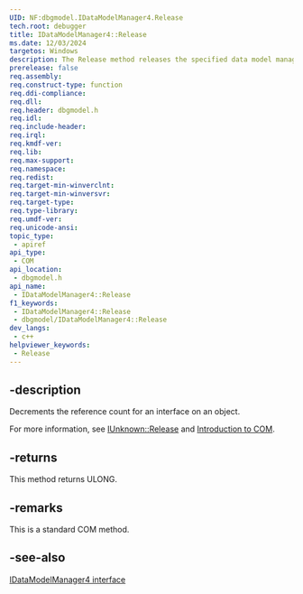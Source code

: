 ```yaml
---
UID: NF:dbgmodel.IDataModelManager4.Release
tech.root: debugger
title: IDataModelManager4::Release
ms.date: 12/03/2024
targetos: Windows
description: The Release method releases the specified data model manager.
prerelease: false
req.assembly: 
req.construct-type: function
req.ddi-compliance: 
req.dll: 
req.header: dbgmodel.h
req.idl: 
req.include-header: 
req.irql: 
req.kmdf-ver: 
req.lib: 
req.max-support: 
req.namespace: 
req.redist: 
req.target-min-winverclnt: 
req.target-min-winversvr: 
req.target-type: 
req.type-library: 
req.umdf-ver: 
req.unicode-ansi: 
topic_type:
 - apiref
api_type:
 - COM
api_location:
 - dbgmodel.h
api_name:
 - IDataModelManager4::Release
f1_keywords:
 - IDataModelManager4::Release
 - dbgmodel/IDataModelManager4::Release
dev_langs:
 - c++
helpviewer_keywords:
 - Release
---
```


## -description

Decrements the reference count for an interface on an object. 

For more information, see [IUnknown::Release](/windows/win32/api/unknwn/nf-unknwn-iunknown-release) and [Introduction to COM](/cpp/atl/introduction-to-com).

## -returns

This method returns ULONG.

## -remarks

This is a standard COM method.

## -see-also

[IDataModelManager4 interface](nn-dbgmodel-idatamodelmanager4.md)